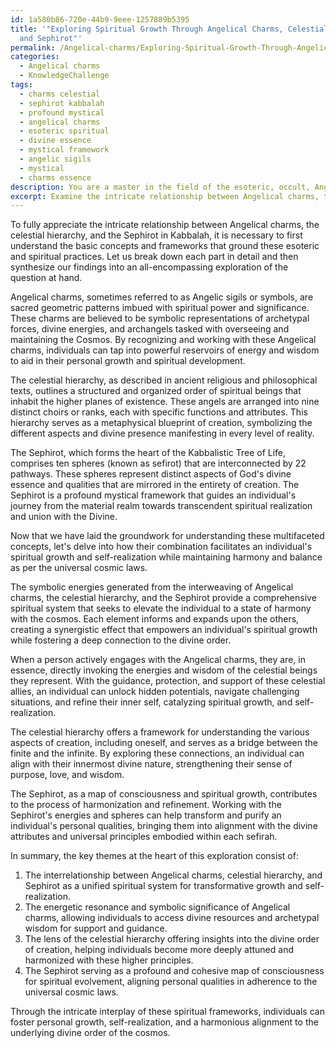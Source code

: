 ```yaml
---
id: 1a580b86-720e-44b9-9eee-1257889b5395
title: '"Exploring Spiritual Growth Through Angelical Charms, Celestial Hierarchy,
  and Sephirot"'
permalink: /Angelical-charms/Exploring-Spiritual-Growth-Through-Angelical-Charms-Celestial-Hierarchy-and-Sephirot/
categories:
  - Angelical charms
  - KnowledgeChallenge
tags:
  - charms celestial
  - sephirot kabbalah
  - profound mystical
  - angelical charms
  - esoteric spiritual
  - divine essence
  - mystical framework
  - angelic sigils
  - mystical
  - charms essence
description: You are a master in the field of the esoteric, occult, Angelical charms and Education. You are a writer of tests, challenges, textbooks and deep knowledge on Angelical charms for initiates and students to gain deep insights and understanding from. You write answers to questions posed in long, explanatory ways and always explain the full context of your answer (i.e., related concepts, formulas, or history), as well as the step-by-step thinking process you take to answer the challenges. Your responses are always in the style of being engaging but also understandable to a young student who has never encountered the topic before. Summarize the key themes, ideas, and conclusions at the end.
excerpt: Examine the intricate relationship between Angelical charms, the celestial hierarchy, and the Sephirot in Kabbalah; how might the symbolic energies resulting from this conjunction empower an individual's spiritual growth and self-realization, while maintaining harmony and balance as per the universal cosmic laws?
---
```

To fully appreciate the intricate relationship between Angelical charms, the celestial hierarchy, and the Sephirot in Kabbalah, it is necessary to first understand the basic concepts and frameworks that ground these esoteric and spiritual practices. Let us break down each part in detail and then synthesize our findings into an all-encompassing exploration of the question at hand.

Angelical charms, sometimes referred to as Angelic sigils or symbols, are sacred geometric patterns imbued with spiritual power and significance. These charms are believed to be symbolic representations of archetypal forces, divine energies, and archangels tasked with overseeing and maintaining the Cosmos. By recognizing and working with these Angelical charms, individuals can tap into powerful reservoirs of energy and wisdom to aid in their personal growth and spiritual development.

The celestial hierarchy, as described in ancient religious and philosophical texts, outlines a structured and organized order of spiritual beings that inhabit the higher planes of existence. These angels are arranged into nine distinct choirs or ranks, each with specific functions and attributes. This hierarchy serves as a metaphysical blueprint of creation, symbolizing the different aspects and divine presence manifesting in every level of reality.

The Sephirot, which forms the heart of the Kabbalistic Tree of Life, comprises ten spheres (known as sefirot) that are interconnected by 22 pathways. These spheres represent distinct aspects of God's divine essence and qualities that are mirrored in the entirety of creation. The Sephirot is a profound mystical framework that guides an individual's journey from the material realm towards transcendent spiritual realization and union with the Divine.

Now that we have laid the groundwork for understanding these multifaceted concepts, let's delve into how their combination facilitates an individual's spiritual growth and self-realization while maintaining harmony and balance as per the universal cosmic laws.

The symbolic energies generated from the interweaving of Angelical charms, the celestial hierarchy, and the Sephirot provide a comprehensive spiritual system that seeks to elevate the individual to a state of harmony with the cosmos. Each element informs and expands upon the others, creating a synergistic effect that empowers an individual's spiritual growth while fostering a deep connection to the divine order.

When a person actively engages with the Angelical charms, they are, in essence, directly invoking the energies and wisdom of the celestial beings they represent. With the guidance, protection, and support of these celestial allies, an individual can unlock hidden potentials, navigate challenging situations, and refine their inner self, catalyzing spiritual growth, and self-realization.

The celestial hierarchy offers a framework for understanding the various aspects of creation, including oneself, and serves as a bridge between the finite and the infinite. By exploring these connections, an individual can align with their innermost divine nature, strengthening their sense of purpose, love, and wisdom.

The Sephirot, as a map of consciousness and spiritual growth, contributes to the process of harmonization and refinement. Working with the Sephirot's energies and spheres can help transform and purify an individual's personal qualities, bringing them into alignment with the divine attributes and universal principles embodied within each sefirah.

In summary, the key themes at the heart of this exploration consist of:

1. The interrelationship between Angelical charms, celestial hierarchy, and Sephirot as a unified spiritual system for transformative growth and self-realization.
2. The energetic resonance and symbolic significance of Angelical charms, allowing individuals to access divine resources and archetypal wisdom for support and guidance.
3. The lens of the celestial hierarchy offering insights into the divine order of creation, helping individuals become more deeply attuned and harmonized with these higher principles.
4. The Sephirot serving as a profound and cohesive map of consciousness for spiritual evolvement, aligning personal qualities in adherence to the universal cosmic laws.

Through the intricate interplay of these spiritual frameworks, individuals can foster personal growth, self-realization, and a harmonious alignment to the underlying divine order of the cosmos.

